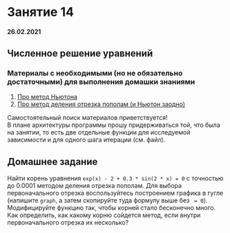 # Занятие 14

#### 26.02.2021

## Численное решение уравнений

### Материалы с необходимыми (но не обязательно достаточными) для выполнения домашки знаниями

1. [Про метод Ньютона](https://ru.wikipedia.org/wiki/%D0%9C%D0%B5%D1%82%D0%BE%D0%B4_%D0%9D%D1%8C%D1%8E%D1%82%D0%BE%D0%BD%D0%B0)
2. [Про метод деления отрезка пополам (и Ньютон заодно)](https://studme.org/199276/informatika/utochnenie_korney)

Самостоятельный поиск материалов приветствуется!  
В плане архитектуры программы прошу придерживаться той, что была на занятии, то есть две отдельные функции для исследуемой зависимости и для одного шага итерации (см. файл).

## Домашнее задание


Найти корень уравнения `exp(x) - 2 + 0.3 * sin(2 * x) = 0` с точностью до 0.0001 методом деления отрезка пополам. Для выбора первоначального отрезка воспользуйтесь построением графика в гугле (напишите `graph`, а затем скопируйте туда формулу выше без ` = 0`). Модифицируйте функцию так, чтобы корней стало бесконечно много. Как определить, как какому корню сойдется метод, если внутри первоначального отрезка их несколько?
